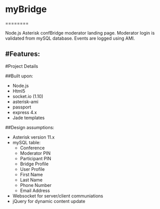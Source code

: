 # myBridge
========

Node.js Asterisk confBridge moderator landing page.  Moderator login is validated from mySQL database.  Events are logged using AMI.

#Features:
- 

#Project Details

##Built upon:
- Node.js
- Html5
- socket.io (1.10)
- asterisk-ami
- passport
- express 4.x
- Jade templates

##Design assumptions:
- Asterisk version 11.x
- mySQL table:
  - Conference
  - Moderator PIN
  - Participant PIN
  - Bridge Profile
  - User Profile
  - First Name
  - Last Name
  - Phone Number
  - Email Address
- Websocket for server/client communiations
- jQuery for dynamic content update

